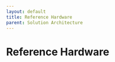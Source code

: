 ```yaml
---
layout: default
title: Reference Hardware
parent: Solution Architecture
---
```


# Reference Hardware
